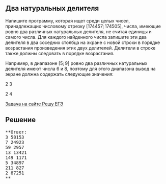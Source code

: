 ## Два натуральных делителя

Напишите программу, которая ищет среди целых чисел, принадлежащих числовому отрезку [174457; 174505], числа, имеющие ровно два различных натуральных делителя, не считая единицы и самого числа. Для каждого найденного числа запишите эти два делителя в два соседних столбца на экране с новой строки в порядке возрастания произведения этих двух делителей. Делители в строке также должны следовать в порядке возрастания.

Например, в диапазоне [5; 9] ровно два различных натуральных делителя имеют числа 6 и 8, поэтому для этого диапазона вывод на экране должна содержать следующие значения:

2 3

2 4

[Задача на сайте Решу ЕГЭ](https://inf-ege.sdamgia.ru/problem?id=27422)

## Решение

<pre>
**Ответ:
3 58153
7 24923
59 2957
13 13421
149 1171
5 34897
211 827
2 87251
**
</pre>